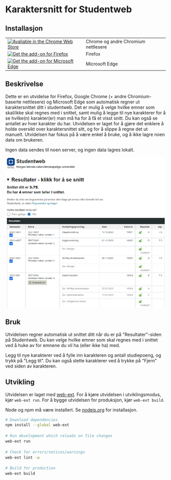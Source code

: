 # Karaktersnitt for Studentweb

## Installasjon

| | |
|---|---|
| [<img src="https://upload.wikimedia.org/wikipedia/commons/thumb/e/e1/Google_Chrome_icon_%28February_2022%29.svg/2048px-Google_Chrome_icon_%28February_2022%29.svg.png" style='height: 50px;' alt="Avaliable in the Chrome Web Store" />](https://chromewebstore.google.com/detail/karaktersnitt-for-student/cnfbclbahglengpahopaafpoffahojhd) | Chrome og andre Chromium nettlesere |
| [<img src='https://upload.wikimedia.org/wikipedia/commons/thumb/a/a0/Firefox_logo%2C_2019.svg/1971px-Firefox_logo%2C_2019.svg.png' alt='Get the add-on for Firefox' style='height: 50px;' />](https://addons.mozilla.org/addon/karaktersnitt-for-studentweb) | Firefox |
| [<img src='https://upload.wikimedia.org/wikipedia/commons/7/7e/Microsoft_Edge_logo_%282019%29.png' alt='Get the add-on for Microsoft Edge' style='height: 50px;' />](https://microsoftedge.microsoft.com/addons/detail/karaktersnitt-for-student/iffeapfmkbcceoflgkkcgoglmodjpbij) | Microsoft Edge |

## Beskrivelse

Dette er en utvidelse for Firefox, Google Chrome (+ andre Chromium-baserte nettlesere) og Microsoft Edge som automatisk regner ut karaktersnittet ditt i studentweb. Det er mulig å velge hvilke emner som skal/ikke skal regnes med i snittet, samt mulig å legge til nye karakterer for å se hvilke(n) karakter(er) man må ha for å få et visst snitt. Du kan også se antallet av hver karakter du har. Utvidelsen er laget for å gjøre det enklere å holde oversikt over karaktersnittet sitt, og for å slippe å regne det ut manuelt. Utvidelsen har fokus på å være enkel å bruke, og å ikke lagre noen data om brukeren.

Ingen data sendes til noen server, og ingen data lagres lokalt.

![Eksempel karakterer](assets/example_grades.png)

## Bruk

Utvidelsen regner automatisk ut snittet ditt når du er på "Resultater"-siden på Studentweb. Du kan velge hvilke emner som skal regnes med i snittet ved å huke av for emnene du vil ha (eller ikke ha) med.

Legg til nye karakterer ved å fylle inn karakteren og antall studiepoeng, og trykk på "Legg til". Du kan også slette karakterer ved å trykke på "Fjern" ved siden av karakteren.

## Utvikling

Utvidelsen er laget med [web-ext](https://developer.mozilla.org/en-US/docs/Mozilla/Add-ons/WebExtensions/Getting_started_with_web-ext). For å kjøre utvidelsen i utviklingsmodus, kjør `web-ext run`. For å bygge utvidelsen for produksjon, kjør `web-ext build`.

Node og npm må være installert. Se [nodejs.org](https://nodejs.org/en/download) for installasjon.

```sh
# Download dependencies
npm install --global web-ext

# Run development which reloads on file changes
web-ext run

# Check for errors/notices/warnings
web-ext lint -w

# Build for production
web-ext build
```
